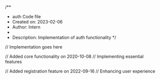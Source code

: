 /**
 * auth Code file
 * Created on: 2023-02-06
 * Author: Intern
 *
 * Description: Implementation of auth functionality
 */
 
// Implementation goes here


// Added core functionality on 2020-10-08
// Implementing essential features

// Added registration feature on 2022-09-16
// Enhancing user experience
